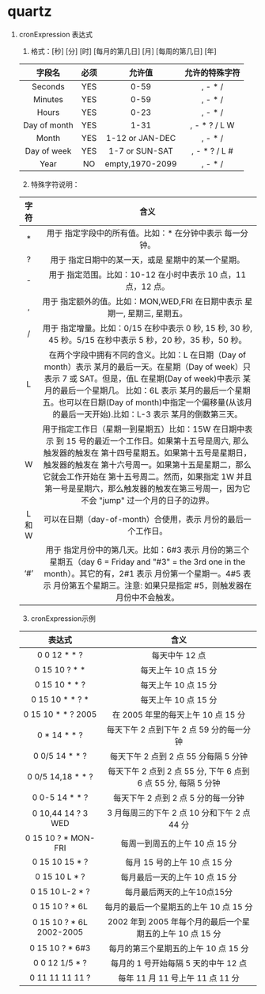 # quartz

1. cronExpression 表达式
   1. 格式：[秒] [分] [时] [每月的第几日] [月] [每周的第几日] [年]
   
   字段名| 必须 | 允许值 | 允许的特殊字符
   :--:|:--:|:--:|:--:
   Seconds | YES | 0-59 | , - * /
   Minutes | YES | 0-59 | , - * /
   Hours   | YES | 0-23 | , - * /
   Day of month | YES | 1-31 | , - * ? / L W
   Month   | YES | 1-12 or JAN-DEC | , - * /
   Day of week | YES | 1-7 or SUN-SAT | , - * ? / L #
   Year | NO | empty,1970-2099 | , - * /
   
   2. 特殊字符说明：
   
   字符|含义
   :--:|:--:
   * | 用于 指定字段中的所有值。比如：* 在分钟中表示 每一分钟。
   ? | 用于 指定日期中的某一天，或是 星期中的某一个星期。
   - | 用于 指定范围。比如：10-12 在小时中表示 10 点，11 点，12 点。
   , | 用于 指定额外的值。比如：MON,WED,FRI 在日期中表示 星期一, 星期三, 星期五。
   / | 用于 指定增量。比如：0/15 在秒中表示 0 秒, 15 秒, 30 秒, 45 秒。5/15 在秒中表示 5 秒，20 秒，35 秒，50 秒。
   L | 在两个字段中拥有不同的含义。比如：L 在日期（Day of month）表示 某月的最后一天。在星期（Day of week）只表示 7 或 SAT。但是，值L 在星期(Day of week)中表示 某月的最后一个星期几。 比如：6L 表示 某月的最后一个星期五。也可以在日期(Day of month)中指定一个偏移量(从该月的最后一天开始).比如：L-3 表示 某月的倒数第三天。
   W | 用于指定工作日（星期一到星期五）比如：15W 在日期中表示 到 15 号的最近一个工作日。如果第十五号是周六, 那么触发器的触发在 第十四号星期五。如果第十五号是星期日，触发器的触发在 第十六号周一。如果第十五是星期二，那么它就会工作开始在 第十五号周二。然而，如果指定 1W 并且第一号是星期六，那么触发器的触发在第三号周一，因为它不会 "jump" 过一个月的日子的边界。
   L 和 W | 可以在日期（day-of-month）合使用，表示 月份的最后一个工作日。
   ‘#’ | 用于 指定月份中的第几天。比如：6#3 表示 月份的第三个星期五（day 6 = Friday and "#3" = the 3rd one in the month）。其它的有，2#1 表示 月份第一个星期一。4#5 表示 月份第五个星期三。注意: 如果只是指定 #5，则触发器在月份中不会触发。
   
   3. cronExpression示例
   
   表达式 | 含义
   :--:|:--:
   0 0 12 * * ?  | 每天中午 12 点
   0 15 10 ? * * | 每天上午 10 点 15 分
   0 15 10 * * ? | 每天上午 10 点 15 分
   0 15 10 * * ? * | 每天上午 10 点 15 分
   0 15 10 * * ? 2005 | 在 2005 年里的每天上午 10 点 15 分
   0 * 14 * * ? | 每天下午 2 点到下午 2 点 59 分的每一分钟
   0 0/5 14 * * ? | 每天下午 2 点到 2 点 55 分每隔 5 分钟
   0 0/5 14,18 * * ? | 每天下午 2 点到 2 点 55 分, 下午 6 点到 6 点 55 分, 每隔 5 分钟
   0 0-5 14 * * ? | 每天下午 2 点到 2 点 5 分的每一分钟
   0 10,44 14 ? 3 WED | 3 月每周三的下午 2 点 10 分和下午 2 点 44 分
   0 15 10 ? * MON-FRI | 每周一到周五的上午 10 点 15 分
   0 15 10 15 * ? | 每月 15 号的上午 10 点 15 分
   0 15 10 L * ? | 每月最后一天的上午 10 点 15 分
   0 15 10 L-2 * ? | 每月最后两天的上午10点15分
   0 15 10 ? * 6L | 每月的最后一个星期五的上午 10 点 15 分
   0 15 10 ? * 6L 2002-2005 | 2002 年到 2005 年每个月的最后一个星期五的上午 10 点 15 分
   0 15 10 ? * 6#3 | 每月的第三个星期五的上午 10 点 15 分
   0 0 12 1/5 * ? | 每月的 1 号开始每隔 5 天的中午 12 点
   0 11 11 11 11 ? | 每年 11 月 11 号上午 11 点 11 分
   
   
